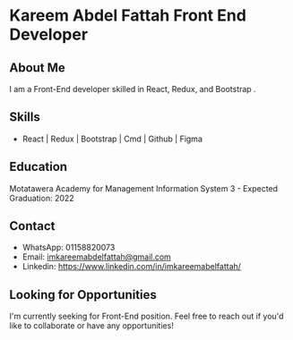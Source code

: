 # Kareem Abdel Fattah Front End Developer

## About Me

I am a Front-End developer skilled in React, Redux, and Bootstrap .

## Skills

- React | Redux | Bootstrap | Cmd | Github | Figma 

## Education

Motatawera Academy for Management Information System
3 - Expected Graduation: 2022

## Contact

- WhatsApp: 01158820073
- Email: imkareemabdelfattah@gmail.com
- Linkedin: https://www.linkedin.com/in/imkareemabelfattah/

## Looking for Opportunities

I'm currently seeking for Front-End position. Feel free to reach out if you'd like to collaborate or have any opportunities!
